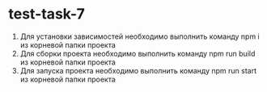 # test-task-7
1) Для установки зависимостей необходимо выполнить команду npm i из корневой папки проекта
2) Для сборки проекта необходимо выполнить команду npm run build из корневой папки проекта
3) Для запуска проекта необходимо выполнить команду npm run start из корневой папки проекта
